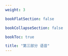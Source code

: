 ```yaml
---
weight: 3

bookFlatSection: false

bookCollapseSection: false

bookToc: true

title: "第三部分 语音"
---
```

